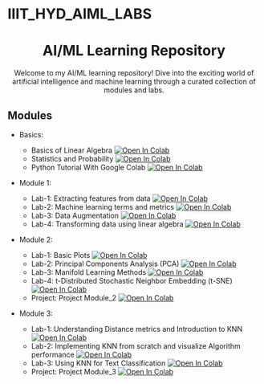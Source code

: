 # IIIT_HYD_AIML_LABS

<h1 align="center">AI/ML Learning Repository</h1>

<p align="center">Welcome to my AI/ML learning repository! Dive into the exciting world of artificial intelligence and machine learning through a curated collection of modules and labs.</p>



## Modules

- Basics:
     
  - Basics of Linear Algebra
    <a href="https://colab.research.google.com/github/likhith1409/IIIT_HYD_AIML_LABS/blob/main/Basics/Basics_of_Linear_Algebra.ipynb">
        <img src="https://colab.research.google.com/assets/colab-badge.svg" alt="Open In Colab"/>
    </a>
  - Statistics and Probability
    <a href="https://colab.research.google.com/github/likhith1409/IIIT_HYD_AIML_LABS/blob/main/Basics/AIML_Course_Probability_Primer.ipynb">
        <img src="https://colab.research.google.com/assets/colab-badge.svg" alt="Open In Colab"/>
    </a>
  - Python Tutorial With Google Colab
    <a href="https://colab.research.google.com/github/likhith1409/IIIT_HYD_AIML_LABS/blob/main/Basics/Colab_tutorial.ipynb">
        <img src="https://colab.research.google.com/assets/colab-badge.svg" alt="Open In Colab"/>
    </a>
    
- Module 1:
  
  - Lab-1: Extracting features from data
    <a href="https://colab.research.google.com/github/likhith1409/IIIT_HYD_AIML_LABS/blob/main/Module_1/AIML_Module_1_Lab_1_Extracting_features_from_data_.ipynb">
        <img src="https://colab.research.google.com/assets/colab-badge.svg" alt="Open In Colab"/>
    </a>
  - Lab-2: Machine learning terms and metrics
    <a href="https://colab.research.google.com/github/likhith1409/IIIT_HYD_AIML_LABS/blob/main/Module_1/AIML_Module_1_Lab_2_Machine_learning_terms_and_metrics.ipynb">
        <img src="https://colab.research.google.com/assets/colab-badge.svg" alt="Open In Colab"/>
    </a>
  - Lab-3: Data Augmentation
    <a href="https://colab.research.google.com/github/likhith1409/IIIT_HYD_AIML_LABS/blob/main/Module_1/AIML_Module_1_Lab_3_Data_Augmentation.ipynb">
        <img src="https://colab.research.google.com/assets/colab-badge.svg" alt="Open In Colab"/>
    </a>
  - Lab-4: Transforming data using linear algebra
    <a href="https://colab.research.google.com/github/likhith1409/IIIT_HYD_AIML_LABS/blob/main/Module_1/AIML_Module_1_Lab_4_Transforming_data_using_linear_algebra.ipynb">
        <img src="https://colab.research.google.com/assets/colab-badge.svg" alt="Open In Colab"/>
    </a>
    
- Module 2:
  
  - Lab-1: Basic Plots
    <a href="https://colab.research.google.com/github/likhith1409/IIIT_HYD_AIML_LABS/blob/main/Module_2/AIML_Module_2_Lab1.ipynb">
        <img src="https://colab.research.google.com/assets/colab-badge.svg" alt="Open In Colab"/>
    </a>
  - Lab-2: Principal Components Analysis (PCA)
    <a href="https://colab.research.google.com/github/likhith1409/IIIT_HYD_AIML_LABS/blob/main/Module_2/AIML_Module_2_Lab_2_PCA.ipynb">
        <img src="https://colab.research.google.com/assets/colab-badge.svg" alt="Open In Colab"/>
    </a>
  - Lab-3: Manifold Learning Methods
  <a
href="https://colab.research.google.com/github/likhith1409/IIIT_HYD_AIML_LABS/blob/main/Module_2/AIML_Module_2_Lab_3_Manifold_Learning_Methods.ipynb#scrollTo=9S2t7qh0MXsG">
        <img src="https://colab.research.google.com/assets/colab-badge.svg" alt="Open In Colab"/>
    </a>
  - Lab-4: t-Distributed Stochastic Neighbor Embedding (t-SNE)
    <a href="https://colab.research.google.com/github/likhith1409/IIIT_HYD_AIML_LABS/blob/main/Module_2/AIML_Module_2_Lab_4_t_Distributed_Stochastic_Neighbor_Embedding_(t_SNE).ipynb">
        <img src="https://colab.research.google.com/assets/colab-badge.svg" alt="Open In Colab"/>
    </a>
  - Project: Project Module_2
    <a href="https://colab.research.google.com/github/likhith1409/IIIT_HYD_AIML_LABS/blob/main/Module_2/AIML_Project_Module_2.ipynb">
        <img src="https://colab.research.google.com/assets/colab-badge.svg" alt="Open In Colab"/>
    </a>

- Module 3:
  
  - Lab-1: Understanding Distance metrics and Introduction to KNN
    <a href="https://colab.research.google.com/github/likhith1409/IIIT_HYD_AIML_LABS/blob/main/Module_3/AIML_Module_3_Lab_1_Understanding_Distance_metrics_and_Introduction_to_KNN.ipynb">
        <img src="https://colab.research.google.com/assets/colab-badge.svg" alt="Open In Colab"/>
    </a>
  - Lab-2: Implementing KNN from scratch and visualize Algorithm performance
    <a href="https://colab.research.google.com/github/likhith1409/IIIT_HYD_AIML_LABS/blob/main/Module_3/AIML_Module_3_Lab_2_Implementing_KNN_from_scratch_and_visualize_Algorithm_performance.ipynb#scrollTo=7lNmnA0_AhlE">
        <img src="https://colab.research.google.com/assets/colab-badge.svg" alt="Open In Colab"/>
    </a>
  - Lab-3: Using KNN for Text Classification
    <a href="https://colab.research.google.com/github/likhith1409/IIIT_HYD_AIML_LABS/blob/main/Module_3/AIML_Module_3_Lab_3_Using_KNN_for_Text_Classification_ipynb.ipynb">
        <img src="https://colab.research.google.com/assets/colab-badge.svg" alt="Open In Colab"/>
    </a>
  - Project: Project Module_3
    <a href="https://colab.research.google.com/github/likhith1409/IIIT_HYD_AIML_LABS/blob/main/Module_3/AIML_Project_Module_3.ipynb">
        <img src="https://colab.research.google.com/assets/colab-badge.svg" alt="Open In Colab"/>
    </a>






